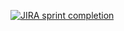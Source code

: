 [![JIRA sprint completion](https://img.shields.io/jira/sprint/https/jira.spring.io/94.svg?style=flat-square)]()
